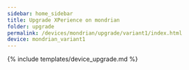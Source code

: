 ```yaml
---
sidebar: home_sidebar
title: Upgrade XPerience on mondrian
folder: upgrade
permalink: /devices/mondrian/upgrade/variant1/index.html
device: mondrian_variant1
---
```

{% include templates/device_upgrade.md %}
